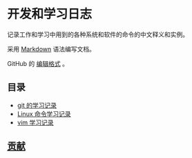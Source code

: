 # 开发和学习日志

记录工作和学习中用到的各种系统和软件的命令的中文释义和实例。  

采用 [Markdown](http://wowubuntu.com/markdown/) 语法编写文档。

GitHub 的 [编辑格式](https://help.github.com/articles/basic-writing-and-formatting-syntax/) 。

## 目录
- [git 的学习记录](./git.md)
- [Linux 命令学习记录](./linux_commands.md)
- [vim 学习记录](./vim.md)

## [贡献](./Contributing.md)
